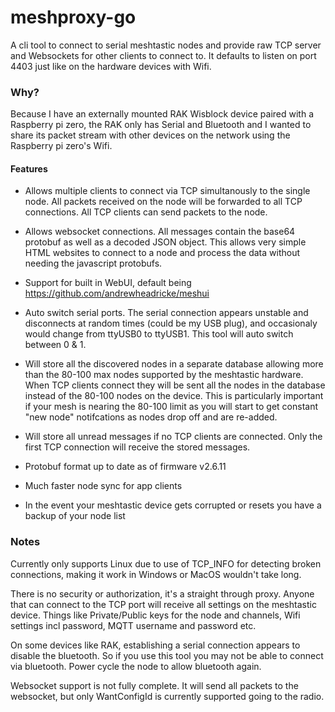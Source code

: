 # meshproxy-go

A cli tool to connect to serial meshtastic nodes and provide raw TCP server and Websockets for other clients to connect to. It defaults to listen on port 4403 just like on the hardware devices with Wifi. 

### Why?
Because I have an externally mounted RAK Wisblock device paired with a Raspberry pi zero, the RAK only has Serial and Bluetooth and I wanted to share its packet stream with other devices on the network using the Raspberry pi zero's Wifi.

#### Features
* Allows multiple clients to connect via TCP simultanously to the single node. All packets received on the node will be forwarded to all TCP connections. All TCP clients can send packets to the node.

* Allows websocket connections. All messages contain the base64 protobuf as well as a decoded JSON object. This allows very simple HTML websites to connect to a node and process the data without needing the javascript protobufs.

* Support for built in WebUI, default being https://github.com/andrewheadricke/meshui

* Auto switch serial ports. The serial connection appears unstable and disconnects at random times (could be my USB plug), and occasionaly would change from ttyUSB0 to ttyUSB1. This tool will auto switch between 0 & 1.

* Will store all the discovered nodes in a separate database allowing more than the 80-100 max nodes supported by the meshtastic hardware. When TCP clients connect they will be sent all the nodes in the database instead of the 80-100 nodes on the device. This is particularly important if your mesh is nearing the 80-100 limit as you will start to get constant "new node" notifcations as nodes drop off and are re-added.

* Will store all unread messages if no TCP clients are connected. Only the first TCP connection will receive the stored messages.

* Protobuf format up to date as of firmware v2.6.11

* Much faster node sync for app clients

* In the event your meshtastic device gets corrupted or resets you have a backup of your node list

### Notes
Currently only supports Linux due to use of TCP_INFO for detecting broken connections, making it work in Windows or MacOS wouldn't take long.

There is no security or authorization, it's a straight through proxy. Anyone that can connect to the TCP port will receive all settings on the meshtastic device. Things like Private/Public keys for the node and channels, Wifi settings incl password, MQTT username and password etc.

On some devices like RAK, establishing a serial connection appears to disable the bluetooth. So if you use this tool you may not be able to connect via bluetooth. Power cycle the node to allow bluetooth again.

Websocket support is not fully complete. It will send all packets to the websocket, but only WantConfigId is currently supported going to the radio.